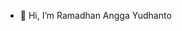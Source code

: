 - 👋 Hi, I’m Ramadhan Angga Yudhanto

<!---
aesxily/aesxily is a ✨ special ✨ repository because its `README.md` (this file) appears on your GitHub profile.
You can click the Preview link to take a look at your changes.
--->
